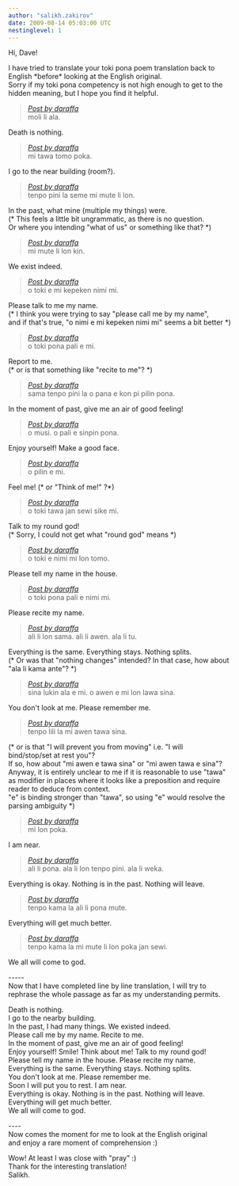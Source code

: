 ```yaml
---
author: "salikh.zakirov"
date: 2009-08-14 05:03:00 UTC
nestinglevel: 1
---
```

Hi, Dave!  
  
I have tried to translate your toki pona poem translation back to  
English \*before\* looking at the English original.  
Sorry if my toki pona competency is not high enough to get to the  
hidden meaning, but I hope you find it helpful.  

> [_Post by daraffa_](/TVAOGuC5/dave-s-writing-exercises-4#post1)  
> moli li ala.  
> 

Death is nothing.  

> [_Post by daraffa_](/TVAOGuC5/dave-s-writing-exercises-4#post1)  
> mi tawa tomo poka.  
> 

I go to the near building (room?).  

> [_Post by daraffa_](/TVAOGuC5/dave-s-writing-exercises-4#post1)  
> tenpo pini la seme mi mute li lon.  
> 

In the past, what mine (multiple my things) were.  
(\* This feels a little bit ungrammatic, as there is no question.  
Or where you intending "what of us" or something like that? \*)  

> [_Post by daraffa_](/TVAOGuC5/dave-s-writing-exercises-4#post1)  
> mi mute li lon kin.  
> 

We exist indeed.  

> [_Post by daraffa_](/TVAOGuC5/dave-s-writing-exercises-4#post1)  
> o toki e mi kepeken nimi mi.  
> 

Please talk to me my name.  
(\* I think you were trying to say "please call me by my name",  
and if that's true, "o nimi e mi kepeken nimi mi" seems a bit better \*)  

> [_Post by daraffa_](/TVAOGuC5/dave-s-writing-exercises-4#post1)  
> o toki pona pali e mi.  
> 

Report to me.  
(\* or is that something like "recite to me"? \*)  

> [_Post by daraffa_](/TVAOGuC5/dave-s-writing-exercises-4#post1)  
> sama tenpo pini la o pana e kon pi pilin pona.  
> 

In the moment of past, give me an air of good feeling!  

> [_Post by daraffa_](/TVAOGuC5/dave-s-writing-exercises-4#post1)  
> o musi. o pali e sinpin pona.  
> 

Enjoy yourself! Make a good face.  

> [_Post by daraffa_](/TVAOGuC5/dave-s-writing-exercises-4#post1)  
> o pilin e mi.  
> 

Feel me! (\* or "Think of me!" ?\*)  

> [_Post by daraffa_](/TVAOGuC5/dave-s-writing-exercises-4#post1)  
> o toki tawa jan sewi sike mi.  
> 

Talk to my round god!  
(\* Sorry, I could not get what "round god" means \*)  

> [_Post by daraffa_](/TVAOGuC5/dave-s-writing-exercises-4#post1)  
> o toki e nimi mi lon tomo.  
> 

Please tell my name in the house.  

> [_Post by daraffa_](/TVAOGuC5/dave-s-writing-exercises-4#post1)  
> o toki pona pali e nimi mi.  
> 

Please recite my name.  

> [_Post by daraffa_](/TVAOGuC5/dave-s-writing-exercises-4#post1)  
> ali li lon sama. ali li awen. ala li tu.  
> 

Everything is the same. Everything stays. Nothing splits.  
(\* Or was that "nothing changes" intended? In that case, how about  
"ala li kama ante"? \*)  

> [_Post by daraffa_](/TVAOGuC5/dave-s-writing-exercises-4#post1)  
> sina lukin ala e mi. o awen e mi lon lawa sina.  
> 

You don't look at me. Please remember me.  

> [_Post by daraffa_](/TVAOGuC5/dave-s-writing-exercises-4#post1)  
> tenpo lili la mi awen tawa sina.  
> 

(\* or is that "I will prevent you from moving" i.e. "I will  
bind/stop/set at rest you"?  
If so, how about "mi awen e tawa sina" or "mi awen tawa e sina"?  
Anyway, it is entirely unclear to me if it is reasonable to use "tawa"  
as modifier in places where it looks like a preposition and require  
reader to deduce from context.  
"e" is binding stronger than "tawa", so using "e" would resolve the  
parsing ambiguity \*)  

> [_Post by daraffa_](/TVAOGuC5/dave-s-writing-exercises-4#post1)  
> mi lon poka.  
> 

I am near.  

> [_Post by daraffa_](/TVAOGuC5/dave-s-writing-exercises-4#post1)  
> ali li pona. ala li lon tenpo pini. ala li weka.  
> 

Everything is okay. Nothing is in the past. Nothing will leave.  

> [_Post by daraffa_](/TVAOGuC5/dave-s-writing-exercises-4#post1)  
> tenpo kama la ali li pona mute.  
> 

Everything will get much better.  

> [_Post by daraffa_](/TVAOGuC5/dave-s-writing-exercises-4#post1)  
> tenpo kama la mi mute li lon poka jan sewi.  
> 

We all will come to god.  
  
\-----  
Now that I have completed line by line translation, I will try to  
rephrase the whole passage as far as my understanding permits.  
  
  
Death is nothing.  
I go to the nearby building.  
In the past, I had many things. We existed indeed.  
Please call me by my name. Recite to me.  
In the moment of past, give me an air of good feeling!  
Enjoy yourself! Smile! Think about me! Talk to my round god!  
Please tell my name in the house. Please recite my name.  
Everything is the same. Everything stays. Nothing splits.  
You don't look at me. Please remember me.  
Soon I will put you to rest. I am near.  
Everything is okay. Nothing is in the past. Nothing will leave.  
Everything will get much better.  
We all will come to god.  
  
\----  
Now comes the moment for me to look at the English original  
and enjoy a rare moment of comprehension :)  
  
Wow! At least I was close with "pray" :)  
Thank for the interesting translation!  
Salikh.